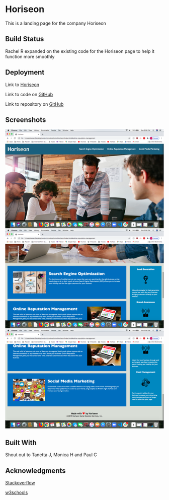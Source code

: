 
# Horiseon 

This is a landing page for the company Horiseon

## Build Status 

Rachel R expanded on the existing code for the Horiseon page to help it function more smoothly 

## Deployment 

Link to [Horiseon](https://rachel-reidenga.github.io/)

Link to code on [GitHub](https://github.com/Rachel-Reidenga/Horiseon/blob/Rachel-Reidenga.github.io/index.html)

Link to repository on [GitHub](https://github.com/Rachel-Reidenga/Horiseon)


## Screenshots

![Top of page](project/../screenshots/Screen%20Shot%202020-12-06%20at%202.08.37%20PM.png)
![Middle of page](project/../screenshots/Screen%20Shot%202020-12-06%20at%202.08.47%20PM.png)
![Bottom of page](projcet/../screenshots/Screen%20Shot%202020-12-06%20at%202.08.52%20PM.png)


## Built With 

Shout out to Tanetta J, Monica H and Paul C


## Acknowledgments 

[Stackoverflow](https://stackoverflow.com/) 

[w3schools](https://www.w3schools.com/)


